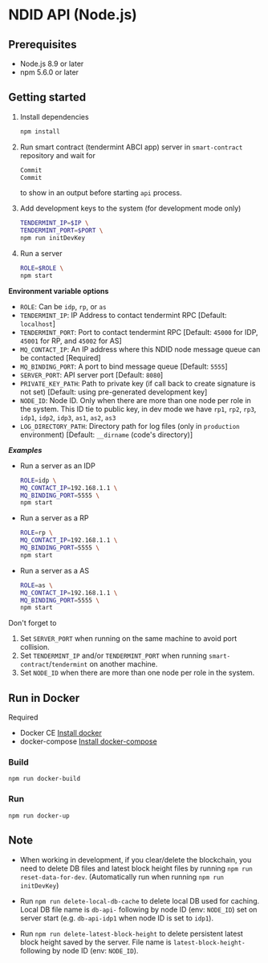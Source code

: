 # NDID API (Node.js)

## Prerequisites

* Node.js 8.9 or later
* npm 5.6.0 or later

## Getting started

1.  Install dependencies

    ```sh
    npm install
    ```

2.  Run smart contract (tendermint ABCI app) server in `smart-contract` repository and wait for

    ```sh
    Commit
    Commit
    ```

    to show in an output before starting `api` process.

3.  Add development keys to the system (for development mode only)

    ```sh
    TENDERMINT_IP=$IP \
    TENDERMINT_PORT=$PORT \
    npm run initDevKey
    ```

4.  Run a server

    ```sh
    ROLE=$ROLE \
    npm start
    ```

**Environment variable options**

* `ROLE`: Can be `idp`, `rp`, or `as`
* `TENDERMINT_IP`: IP Address to contact tendermint RPC [Default: `localhost`]
* `TENDERMINT_PORT`: Port to contact tendermint RPC [Default: `45000` for IDP, `45001` for RP, and `45002` for AS]
* `MQ_CONTACT_IP`: An IP address where this NDID node message queue can be contacted [Required]
* `MQ_BINDING_PORT`: A port to bind message queue [Default: `5555`]
* `SERVER_PORT`: API server port [Default: `8080`]
* `PRIVATE_KEY_PATH`: Path to private key (if call back to create signature is not set) [Default: using pre-generated development key]
* `NODE_ID`: Node ID. Only when there are more than one node per role in the system. This ID tie to public key, in dev mode we have `rp1`, `rp2`, `rp3`, `idp1`, `idp2`, `idp3`, `as1`, `as2`, `as3`
* `LOG_DIRECTORY_PATH`: Directory path for log files (only in `production` environment) [Default: `__dirname` (code's directory)]

**_Examples_**

* Run a server as an IDP

  ```sh
  ROLE=idp \
  MQ_CONTACT_IP=192.168.1.1 \
  MQ_BINDING_PORT=5555 \
  npm start
  ```

* Run a server as a RP

  ```sh
  ROLE=rp \
  MQ_CONTACT_IP=192.168.1.1 \
  MQ_BINDING_PORT=5555 \
  npm start
  ```

* Run a server as a AS

  ```sh
  ROLE=as \
  MQ_CONTACT_IP=192.168.1.1 \
  MQ_BINDING_PORT=5555 \
  npm start
  ```

Don't forget to

1.  Set `SERVER_PORT` when running on the same machine to avoid port collision.
2.  Set `TENDERMINT_IP` and/or `TENDERMINT_PORT` when running `smart-contract`/`tendermint` on another machine.
3.  Set `NODE_ID` when there are more than one node per role in the system.

## Run in Docker

Required

* Docker CE [Install docker](https://docs.docker.com/install/)
* docker-compose [Install docker-compose](https://docs.docker.com/compose/install/)

### Build

```
npm run docker-build
```

### Run

```
npm run docker-up
```

## Note

* When working in development, if you clear/delete the blockchain, you need to delete DB files and latest block height files by running `npm run reset-data-for-dev`. (Automatically run when running `npm run initDevKey`)

* Run `npm run delete-local-db-cache` to delete local DB used for caching. Local DB file name is `db-api-` following by node ID (env: `NODE_ID`) set on server start (e.g. `db-api-idp1` when node ID is set to `idp1`).

* Run `npm run delete-latest-block-height` to delete persistent latest block height saved by the server. File name is `latest-block-height-` following by node ID (env: `NODE_ID`).
